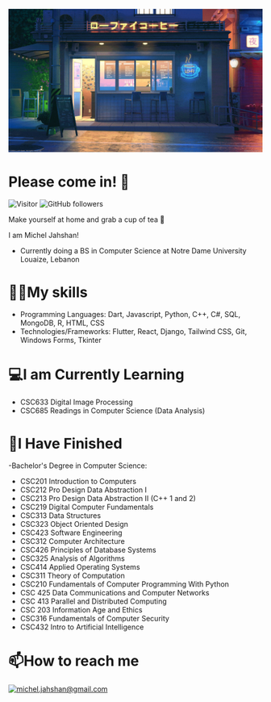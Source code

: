 ![](https://github.com/Michel-Jahshan/Michel-Jahshan/blob/main/banner.gif)
# Please come in! 👋
![Visitor](https://visitor-badge.laobi.icu/badge?page_id=PixelatedCosmos.PixelatedCosmos) ![GitHub followers](https://img.shields.io/github/followers/PixelatedCosmos?label=Follow&style=social)

Make yourself at home and grab a cup of tea 🍵

I am Michel Jahshan!
- Currently doing a BS in Computer Science at Notre Dame University Louaize, Lebanon

# 👨‍💻My skills
- Programming Languages: Dart, Javascript, Python, C++, C#, SQL, MongoDB, R, HTML, CSS
- Technologies/Frameworks: Flutter, React, Django, Tailwind CSS, Git, Windows Forms, Tkinter

# 💻I am Currently Learning
- CSC633 Digital Image Processing
- CSC685 Readings in Computer Science (Data Analysis)

# 💯I Have Finished
-Bachelor's Degree in Computer Science:
  - CSC201 Introduction to Computers
  - CSC212 Pro Design Data Abstraction I 
  - CSC213 Pro Design Data Abstraction II
    (C++ 1 and 2)
  - CSC219 Digital Computer Fundamentals
  - CSC313 Data Structures
  - CSC323 Object Oriented Design
  - CSC423 Software Engineering
  - CSC312 Computer Architecture
  - CSC426 Principles of Database Systems
  - CSC325 Analysis of Algorithms
  - CSC414 Applied Operating Systems
  - CSC311 Theory of Computation
  - CSC210 Fundamentals of Computer Programming With Python
  - CSC 425 Data Communications and Computer Networks
  - CSC 413 Parallel and Distributed Computing
  - CSC 203 Information Age and Ethics
  - CSC316 Fundamentals of Computer Security
  - CSC432 Intro to Artificial Intelligence

# 📫How to reach me
<a href="mailto:michel.jahshan@gmail.com">![michel.jahshan@gmail.com](https://img.shields.io/badge/Gmail-D14836?style=for-the-badge&logo=gmail&logoColor=white)</a>

<!---
PixelatedCosmos/PixelatedCosmos is a ✨ special ✨ repository because its `README.md` (this file) appears on your GitHub profile.
You can click the Preview link to take a look at your changes.
--->
